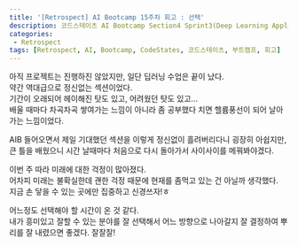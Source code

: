 ```yaml
---
title: '[Retrospect] AI Bootcamp 15주차 회고 : 선택'
description: 코드스테이츠 AI Bootcamp Section4 Sprint3(Deep Learning Applications) 15주차 회고
categories:
 - Retrospect
tags: [Retrospect, AI, Bootcamp, CodeStates, 코드스테이츠, 부트캠프, 회고]
---
```


아직 프로젝트는 진행하진 않았지만, 일단 딥러닝 수업은 끝이 났다.<br>
약간 역대급으로 정신없는 섹션이었다.<br>
기간이 오래되어 헤이해진 탓도 있고, 어려웠던 탓도 있고...<br>
배울 때마다 차곡차곡 쌓여가는 느낌이 아니라 좀 공부했다 치면 헬륨풍선이 되어 날아가는 느낌이었다.<br>

AIB 들어오면서 제일 기대했던 섹션을 이렇게 정신없이 흘려버리다니 굉장히 아쉽지만,<br>
큰 틀을 배웠으니 시간 날때마다 처음으로 다시 돌아가서 사이사이를 메꿔봐야겠다.<br>

이번 주 따라 미래에 대한 걱정이 많아졌다.<br>
어차피 미래는 불확실한데 괜한 걱정 때문에 현재를 좀먹고 있는 건 아닐까 생각했다.<br>
지금 손 닿을 수 있는 곳에만 집중하고 신경쓰자!ㅎ

어느정도 선택해야 할 시간이 온 것 같다.<br>
내가 흥미있고 잘할 수 있는 분야를 잘 선택해서 어느 방향으로 나아갈지 잘 결정하여 뿌리를 잘 내렸으면 좋겠다. 잘잘잘!<br>